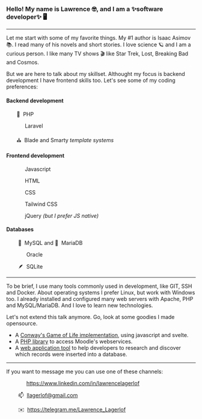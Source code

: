 ### Hello! My name is Lawrence :nerd_face:, and I am a ✨software developer✨  :desktop_computer:

---

Let me start with some of my favorite things. My #1 author is Isaac Asimov :books:. I read many of his novels and short stories. I love science :ringed_planet: and I am a curious person. I like many TV shows :clapper: like Star Trek, Lost, Breaking Bad and Cosmos.

But we are here to talk about my skillset. Althought my focus is backend development I have frontend skills too. Let's see some of my coding preferences:

#### Backend development

&nbsp;&nbsp;&nbsp;&nbsp;&nbsp;&nbsp; :elephant: &nbsp;PHP

&nbsp;&nbsp;&nbsp;&nbsp;&nbsp;&nbsp; <img src="https://user-images.githubusercontent.com/193798/159024383-4200e4b4-9f2e-47eb-8363-4a3cdc81905b.svg" width="14">&nbsp; Laravel

&nbsp;&nbsp;&nbsp;&nbsp;&nbsp;&nbsp; :church: &nbsp;Blade and Smarty _template systems_

#### Frontend development

&nbsp;&nbsp;&nbsp;&nbsp;&nbsp;&nbsp; <img src="https://user-images.githubusercontent.com/193798/159032363-605cceb2-4b08-4822-9937-8ad7e11552d8.svg" width="14">&nbsp; Javascript

&nbsp;&nbsp;&nbsp;&nbsp;&nbsp;&nbsp; <img src="https://user-images.githubusercontent.com/193798/159032800-eca8f91f-300d-450d-bcf7-89aeaa007fab.svg" width="14">&nbsp; HTML

&nbsp;&nbsp;&nbsp;&nbsp;&nbsp;&nbsp; <img src="https://user-images.githubusercontent.com/193798/159033386-b6fa81cd-3f89-4e5f-8728-2c8dbc80adf3.svg" width="14">&nbsp; CSS

&nbsp;&nbsp;&nbsp;&nbsp;&nbsp;&nbsp; <img src="https://user-images.githubusercontent.com/193798/159033940-30f76c86-67c5-48f7-8a96-fb652d639621.svg" width="14">&nbsp; Tailwind CSS

&nbsp;&nbsp;&nbsp;&nbsp;&nbsp;&nbsp; <img src="https://user-images.githubusercontent.com/193798/159034118-c5511ebc-1521-4bc2-a56a-1b6c72c54aab.svg" width="14">&nbsp; jQuery _(but I prefer JS native)_

#### Databases

&nbsp;&nbsp;&nbsp;&nbsp;&nbsp;&nbsp;&nbsp; :dolphin: &nbsp;MySQL and :seal: &nbsp;MariaDB

&nbsp;&nbsp;&nbsp;&nbsp;&nbsp;&nbsp;&nbsp; <img src="https://user-images.githubusercontent.com/193798/159035130-becb531b-ef72-4c38-aa1e-051f99fe8fbc.svg" width="14">&nbsp; Oracle

&nbsp;&nbsp;&nbsp;&nbsp;&nbsp;&nbsp;&nbsp; :feather: &nbsp;SQLite

---

To be brief, I use many tools commonly used in development, like GIT, SSH and Docker. About operating systems I prefer Linux, but work with Windows too. I already installed and configured many web servers with Apache, PHP and MySQL/MariaDB. And I love to learn new technologies.

Let's not extend this talk anymore. Go, look at some goodies I made opensource.

- A [Conway's Game of Life implementation](https://github.com/llagerlof/game-of-life-dom), using javascript and svelte.
- A [PHP library](https://github.com/llagerlof/MoodleRest) to access Moodle's webservices.
- A [web application tool](https://github.com/llagerlof/freezer) to help developers to research and discover which records were inserted into a database.

---

If you want to message me you can use one of these channels:

&nbsp;&nbsp;&nbsp;&nbsp;&nbsp;&nbsp;&nbsp; <img src="https://user-images.githubusercontent.com/193798/159041304-ab4c7def-7ec1-4737-a8d4-70084da6d241.svg" width="14">&nbsp; https://www.linkedin.com/in/lawrencelagerlof

&nbsp;&nbsp;&nbsp;&nbsp;&nbsp;&nbsp;&nbsp; :mailbox: &nbsp;llagerlof@gmail.com

&nbsp;&nbsp;&nbsp;&nbsp;&nbsp;&nbsp;&nbsp; :envelope:&nbsp; https://telegram.me/Lawrence_Lagerlof 

<!--
**llagerlof/llagerlof** is a ✨ _special_ ✨ repository because its `README.md` (this file) appears on your GitHub profile.

Here are some ideas to get you started:

- 🔭 I’m currently working on ...
- 🌱 I’m currently learning ...
- 👯 I’m looking to collaborate on ...
- 🤔 I’m looking for help with ...
- 💬 Ask me about ...
- 📫 How to reach me: ...
- 😄 Pronouns: ...
- ⚡ Fun fact: ...
-->

